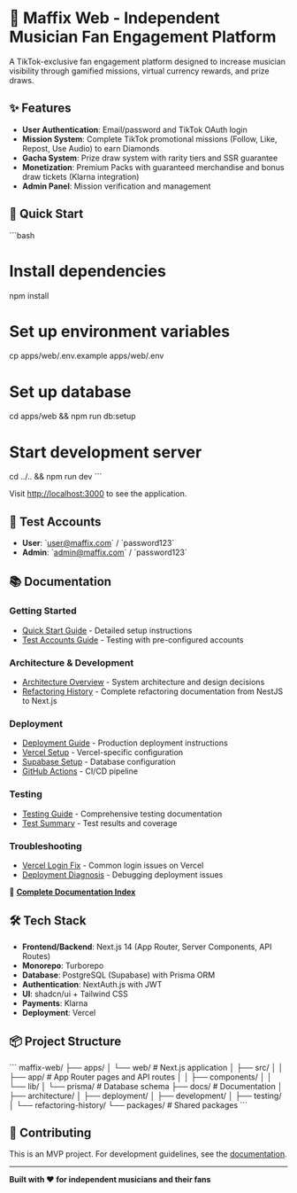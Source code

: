 # 🎵 Maffix Web - Independent Musician Fan Engagement Platform

A TikTok-exclusive fan engagement platform designed to increase musician visibility through gamified missions, virtual currency rewards, and prize draws.

## ✨ Features

- **User Authentication**: Email/password and TikTok OAuth login
- **Mission System**: Complete TikTok promotional missions (Follow, Like, Repost, Use Audio) to earn Diamonds
- **Gacha System**: Prize draw system with rarity tiers and SSR guarantee
- **Monetization**: Premium Packs with guaranteed merchandise and bonus draw tickets (Klarna integration)
- **Admin Panel**: Mission verification and management

## 🚀 Quick Start

\`\`\`bash
# Install dependencies
npm install

# Set up environment variables
cp apps/web/.env.example apps/web/.env

# Set up database
cd apps/web && npm run db:setup

# Start development server
cd ../.. && npm run dev
\`\`\`

Visit [http://localhost:3000](http://localhost:3000) to see the application.

## 🧪 Test Accounts

- **User**: \`user@maffix.com\` / \`password123\`
- **Admin**: \`admin@maffix.com\` / \`password123\`

## 📚 Documentation

### Getting Started
- [Quick Start Guide](docs/development/QUICK_START.md) - Detailed setup instructions
- [Test Accounts Guide](docs/testing/TEST_ACCOUNTS_GUIDE.md) - Testing with pre-configured accounts

### Architecture & Development
- [Architecture Overview](docs/architecture/ARCHITECTURE.md) - System architecture and design decisions
- [Refactoring History](docs/refactoring-history/) - Complete refactoring documentation from NestJS to Next.js

### Deployment
- [Deployment Guide](docs/deployment/DEPLOYMENT.md) - Production deployment instructions
- [Vercel Setup](docs/deployment/VERCEL_SETUP.md) - Vercel-specific configuration
- [Supabase Setup](docs/deployment/SUPABASE_FIX_GUIDE.md) - Database configuration
- [GitHub Actions](docs/deployment/GITHUB_ACTIONS.md) - CI/CD pipeline

### Testing
- [Testing Guide](docs/testing/TESTING_GUIDE.md) - Comprehensive testing documentation
- [Test Summary](docs/testing/TEST_SUMMARY.md) - Test results and coverage

### Troubleshooting
- [Vercel Login Fix](docs/deployment/VERCEL_LOGIN_FIX.md) - Common login issues on Vercel
- [Deployment Diagnosis](docs/deployment/VERCEL_DEPLOYMENT_DIAGNOSIS.md) - Debugging deployment issues

📖 **[Complete Documentation Index](docs/README.md)**

## 🛠️ Tech Stack

- **Frontend/Backend**: Next.js 14 (App Router, Server Components, API Routes)
- **Monorepo**: Turborepo
- **Database**: PostgreSQL (Supabase) with Prisma ORM
- **Authentication**: NextAuth.js with JWT
- **UI**: shadcn/ui + Tailwind CSS
- **Payments**: Klarna
- **Deployment**: Vercel

## 📦 Project Structure

\`\`\`
maffix-web/
├── apps/
│   └── web/              # Next.js application
│       ├── src/
│       │   ├── app/      # App Router pages and API routes
│       │   ├── components/
│       │   └── lib/
│       └── prisma/       # Database schema
├── docs/                 # Documentation
│   ├── architecture/
│   ├── deployment/
│   ├── development/
│   ├── testing/
│   └── refactoring-history/
└── packages/             # Shared packages
\`\`\`

## 🤝 Contributing

This is an MVP project. For development guidelines, see the [documentation](docs/README.md).

---

**Built with ❤️ for independent musicians and their fans**
